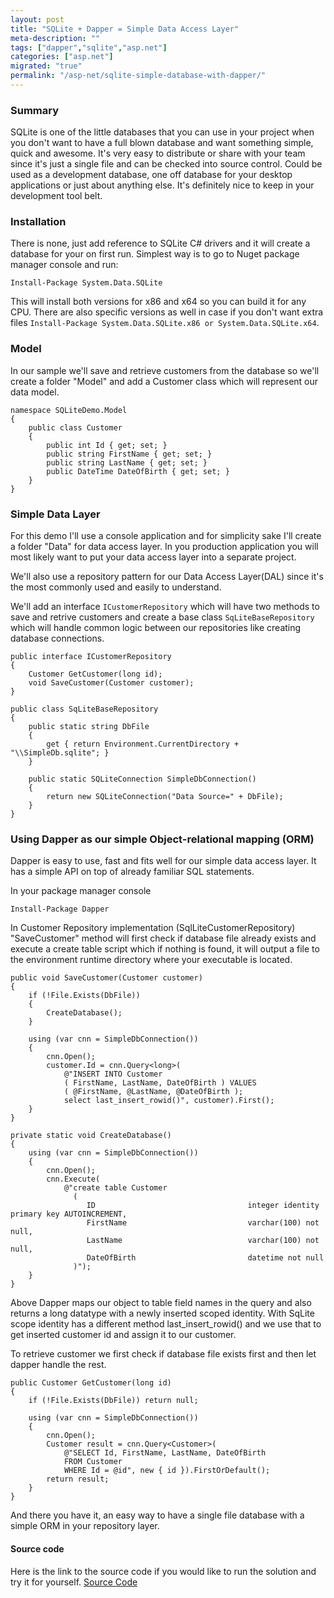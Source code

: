 ```yaml
---
layout: post
title: "SQLite + Dapper = Simple Data Access Layer"
meta-description: ""
tags: ["dapper","sqlite","asp.net"]
categories: ["asp.net"]
migrated: "true"
permalink: "/asp-net/sqlite-simple-database-with-dapper/"
---
```

### Summary
SQLite is one of the little databases that you can use in your project when you don't want to have a full blown database and want something simple, quick and awesome. It's very easy to distribute or share with your team since it's just a single file and can be checked into source control. Could be used as a development database, one off database for your desktop applications or just about anything else. It's definitely nice to keep in your development tool belt. 

### Installation
There is none, just add reference to SQLite C# drivers and it will create a database for your on first run. Simplest way is to go to Nuget package manager console and run: 

    Install-Package System.Data.SQLite

This will install both versions for x86 and x64 so you can build it for any CPU. There are also specific versions as well in case if you don't want extra files `Install-Package System.Data.SQLite.x86 or System.Data.SQLite.x64`.

### Model
In our sample we'll save and retrieve customers from the database so we'll create a folder "Model" and add a Customer class which will represent our data model. 

    namespace SQLiteDemo.Model
    {
        public class Customer
        {
            public int Id { get; set; }
            public string FirstName { get; set; }
            public string LastName { get; set; }
            public DateTime DateOfBirth { get; set; }
        }
    }

### Simple Data Layer
For this demo I'll use a console application and for simplicity sake I'll create a folder "Data" for data access layer. In you production application you will most likely want to put your data access layer into a separate project. 

We'll also use a repository pattern for our Data Access Layer(DAL) since it's the most commonly used and easily to understand. 

We'll add an interface `ICustomerRepository` which will have two methods to save and retrive customers and create a base class `SqLiteBaseRepository` which will handle common logic between our repositories like creating database connections.

    public interface ICustomerRepository
    {
        Customer GetCustomer(long id);
        void SaveCustomer(Customer customer);
    }

    public class SqLiteBaseRepository
    {
        public static string DbFile
        {
            get { return Environment.CurrentDirectory + "\\SimpleDb.sqlite"; }
        }
    
        public static SQLiteConnection SimpleDbConnection()
        {
            return new SQLiteConnection("Data Source=" + DbFile);
        }
    }

### Using Dapper as our simple Object-relational mapping (ORM)
Dapper is easy to use, fast and fits well for our simple data access layer. It has a simple API on top of already familiar SQL statements.

In your package manager console

    Install-Package Dapper

In Customer Repository implementation (SqlLiteCustomerRepository) "SaveCustomer" method will first check if database file already exists and execute a create table script which if nothing is found, it will output a file to the environment runtime directory where your executable is located. 

    public void SaveCustomer(Customer customer)
    {
        if (!File.Exists(DbFile))
        {
            CreateDatabase();
        }
    
        using (var cnn = SimpleDbConnection())
        {
            cnn.Open();
            customer.Id = cnn.Query<long>(
                @"INSERT INTO Customer 
                ( FirstName, LastName, DateOfBirth ) VALUES 
                ( @FirstName, @LastName, @DateOfBirth );
                select last_insert_rowid()", customer).First();
        }
    }
    
    private static void CreateDatabase()
    {
        using (var cnn = SimpleDbConnection())
        {
            cnn.Open();
            cnn.Execute(
                @"create table Customer
                  (
                     ID                                  integer identity primary key AUTOINCREMENT,
                     FirstName                           varchar(100) not null,
                     LastName                            varchar(100) not null,
                     DateOfBirth                         datetime not null
                  )");
        }
    }

Above Dapper maps our object to table field names in the query and also returns a long datatype with a newly inserted scoped identity. With SqLite scope identity has a different method last_insert_rowid() and we use that to get inserted customer id and assign it to our customer. 

To retrieve customer we first check if database file exists first and then let dapper handle the rest. 

    public Customer GetCustomer(long id)
    {
        if (!File.Exists(DbFile)) return null;
    
        using (var cnn = SimpleDbConnection())
        {
            cnn.Open();
            Customer result = cnn.Query<Customer>(
                @"SELECT Id, FirstName, LastName, DateOfBirth
                FROM Customer
                WHERE Id = @id", new { id }).FirstOrDefault();
            return result;
        }
    }

And there you have it, an easy way to have a single file database with a simple ORM in your repository layer. 

#### Source code
Here is the link to the source code if you would like to run the solution and try it for yourself. [Source Code][1]


  [1]: https://github.com/mercury2269/SQLiteDemo